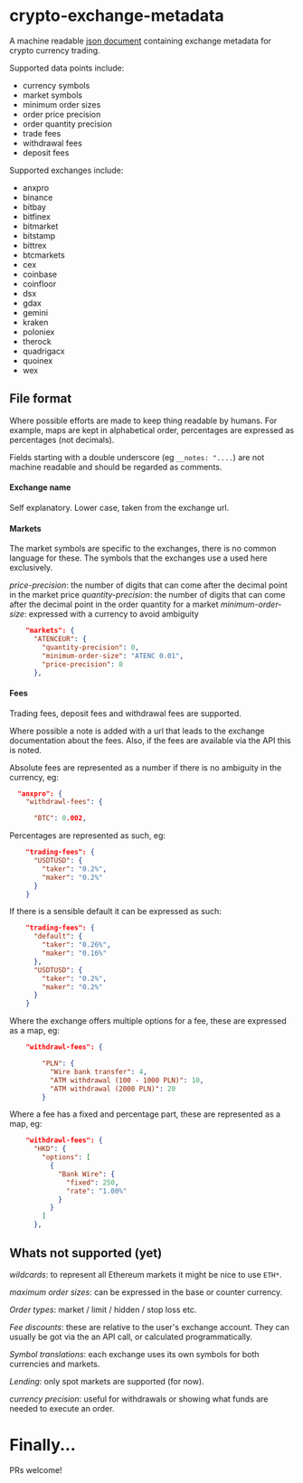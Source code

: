 # crypto-exchange-metadata

A machine readable [json document](exchange-metadata.json) containing exchange metadata for crypto currency trading. 


Supported data points include:

 * currency symbols
 * market symbols
 * minimum order sizes
 * order price precision
 * order quantity precision
 * trade fees
 * withdrawal fees
 * deposit fees

Supported exchanges include:

 * anxpro
 * binance
 * bitbay
 * bitfinex
 * bitmarket
 * bitstamp
 * bittrex
 * btcmarkets
 * cex
 * coinbase
 * coinfloor
 * dsx
 * gdax
 * gemini
 * kraken
 * poloniex
 * therock
 * quadrigacx
 * quoinex
 * wex
 
## File format

Where possible efforts are made to keep thing readable by humans.  For example, maps are kept in alphabetical order, percentages are expressed as percentages (not decimals).

Fields starting with a double underscore (eg `__notes: "....`) are not machine readable and should be regarded as comments.

#### Exchange name

Self explanatory.  Lower case, taken from the exchange url.

#### Markets

The market symbols are specific to the exchanges, there is no common language for these.  The symbols that the exchanges use a used here exclusively.

_price-precision_: the number of digits that can come after the decimal point in the market price
_quantity-precision_: the number of digits that can come after the decimal point in the order quantity for a market
_minimum-order-size_: expressed with a currency to avoid ambiguity

```json
    "markets": {
      "ATENCEUR": {
        "quantity-precision": 0,
        "minimum-order-size": "ATENC 0.01",
        "price-precision": 8
      },
```

#### Fees

Trading fees, deposit fees and withdrawal fees are supported.  

Where possible a note is added with a url that leads to the exchange documentation about the fees.  Also, if the fees are available via the API this is noted.

Absolute fees are represented as a number if there is no ambiguity in the currency, eg:

```json
  "anxpro": {
    "withdrawl-fees": {

      "BTC": 0.002,
```

Percentages are represented as such, eg:

```json
    "trading-fees": {
      "USDTUSD": {
        "taker": "0.2%",
        "maker": "0.2%"
      }
    }
```

If there is a sensible default it can be expressed as such:

```json
    "trading-fees": {
      "default": {
        "taker": "0.26%",
        "maker": "0.16%"
      },
      "USDTUSD": {
        "taker": "0.2%",
        "maker": "0.2%"
      }
    }
```

Where the exchange offers multiple options for a fee, these are expressed as a map, eg:

```json
    "withdrawl-fees": {

        "PLN": {
          "Wire bank transfer": 4,
          "ATM withdrawal (100 - 1000 PLN)": 10,
          "ATM withdrawal (2000 PLN)": 20
        }
```

Where a fee has a fixed and percentage part, these are represented as a map, eg:

```json
    "withdrawl-fees": {
      "HKD": {
        "options": [
          {
            "Bank Wire": {
              "fixed": 250,
              "rate": "1.00%"
            }
          }
        ]
      },
```

## Whats not supported (yet)

_wildcards_: to represent all Ethereum markets it might be nice to use `ETH*`.

_maximum order sizes_: can be expressed in the base or counter currency.

_Order types_: market / limit / hidden / stop loss etc.

_Fee discounts_: these are relative to the user's exchange account. They can usually be got via the an API call, or calculated programmatically.

_Symbol translations_: each exchange uses its own symbols for both currencies and markets.

_Lending_: only spot markets are supported (for now).

_currency precision_: useful for withdrawals or showing what funds are needed to execute an order.

# Finally...

PRs welcome!